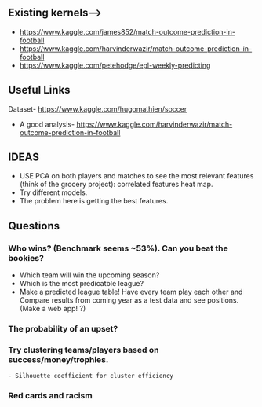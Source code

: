 ## Existing kernels-->

* https://www.kaggle.com/james852/match-outcome-prediction-in-football
* https://www.kaggle.com/harvinderwazir/match-outcome-prediction-in-football
* https://www.kaggle.com/petehodge/epl-weekly-predicting

## Useful Links
Dataset- https://www.kaggle.com/hugomathien/soccer

* A good analysis- https://www.kaggle.com/harvinderwazir/match-outcome-prediction-in-football

## IDEAS

* USE PCA on both players and matches to see the most relevant features (think of the grocery project): 
correlated features heat map.
* Try different models.
* The problem here is getting the best features.

## Questions

### Who wins? (Benchmark seems ~53%). Can you beat the bookies? 
  - Which team  will win the upcoming season? 
  - Which is the most predicatble league?
  - Make a predicted league table! Have every team play each other and
  Compare results from coming year as a test data and see positions. (Make a web app! ?)

### The probability of an upset?

### Try clustering teams/players based on success/money/trophies.
    - Silhouette coefficient for cluster efficiency

### Red cards and racism

